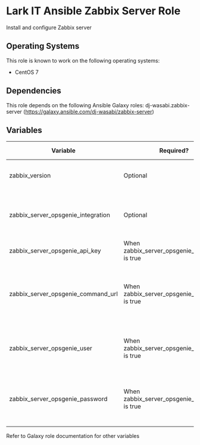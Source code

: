 # Lark IT Ansible Zabbix Server Role

Install and configure Zabbix server

## Operating Systems
This role is known to work on the following operating systems:
- CentOS 7

## Dependencies
This role depends on the following Ansible Galaxy roles:
dj-wasabi.zabbix-server (https://galaxy.ansible.com/dj-wasabi/zabbix-server)

## Variables
| Variable | Required? | Default Value | Type | Description |
|----------|--------|-------|------|--------|
| zabbix_version | Optional | 4.2 | String | Zabbix package major version |
| zabbix_server_opsgenie_integration | Optional | false | Boolean | Wheter or not to include OpsGenie integration configuration |
| zabbix_server_opsgenie_api_key | When zabbix_server_opsgenie_integration is true | N/A | Sring | OpsGenie API key |
| zabbix_server_opsgenie_command_url | When zabbix_server_opsgenie_integration is true | N/A | String | The Zabbix URL the OpsGenie plugin should use to execute commands on Zabbix |
| zabbix_server_opsgenie_user | When zabbix_server_opsgenie_integration is true | opsgenie | String | The Zabbix user that the OpsGenie plugin uses to authenticate 
| zabbix_server_opsgenie_password | When zabbix_server_opsgenie_integration is true | N/A | String | The Zabbix password that the OpsGenie plugin uses to authenticate |
Refer to Galaxy role documentation for other variables